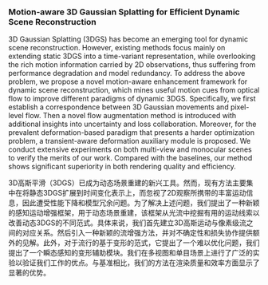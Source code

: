 ### Motion-aware 3D Gaussian Splatting for Efficient Dynamic Scene Reconstruction

3D Gaussian Splatting (3DGS) has become an emerging tool for dynamic scene reconstruction. However, existing methods focus mainly on extending static 3DGS into a time-variant representation, while overlooking the rich motion information carried by 2D observations, thus suffering from performance degradation and model redundancy. To address the above problem, we propose a novel motion-aware enhancement framework for dynamic scene reconstruction, which mines useful motion cues from optical flow to improve different paradigms of dynamic 3DGS. Specifically, we first establish a correspondence between 3D Gaussian movements and pixel-level flow. Then a novel flow augmentation method is introduced with additional insights into uncertainty and loss collaboration. Moreover, for the prevalent deformation-based paradigm that presents a harder optimization problem, a transient-aware deformation auxiliary module is proposed. We conduct extensive experiments on both multi-view and monocular scenes to verify the merits of our work. Compared with the baselines, our method shows significant superiority in both rendering quality and efficiency.

3D高斯平滑（3DGS）已成为动态场景重建的新兴工具。然而，现有方法主要集中在将静态3DGS扩展到时间变化表示上，而忽视了2D观察所携带的丰富运动信息，因此遭受性能下降和模型冗余问题。为了解决上述问题，我们提出了一种新颖的感知运动增强框架，用于动态场景重建，该框架从光流中挖掘有用的运动线索以改善动态3DGS的不同范式。具体来说，我们首先建立3D高斯运动与像素级流之间的对应关系。然后引入一种新颖的流增强方法，并对不确定性和损失协作提供额外的见解。此外，对于流行的基于变形的范式，它提出了一个难以优化问题，我们提出了一个瞬态感知的变形辅助模块。我们在多视图和单目场景上进行了广泛的实验以验证我们工作的优点。与基准相比，我们的方法在渲染质量和效率方面显示了显著的优势。
